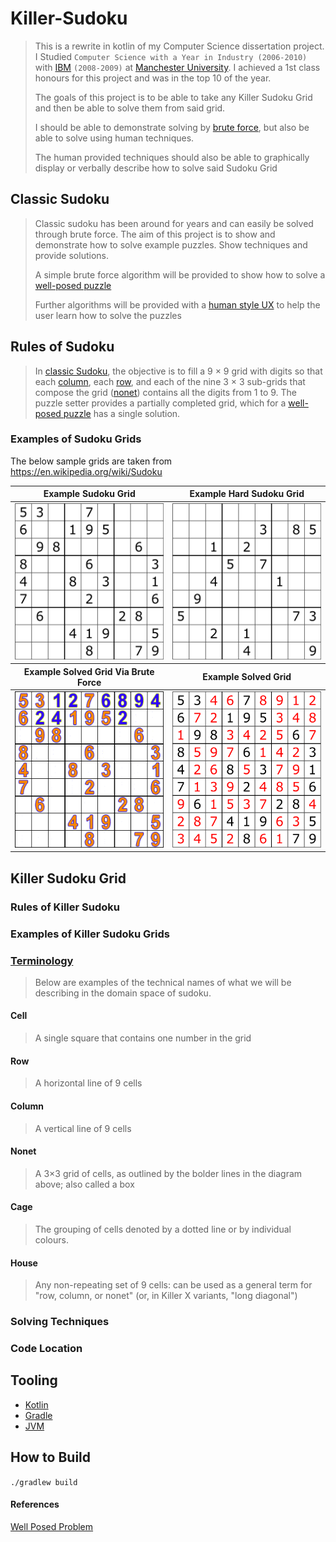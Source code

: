 # Killer-Sudoku

> This is a rewrite in kotlin of my Computer Science dissertation project. I Studied `Computer Science with a Year in Industry (2006-2010)` with [IBM][7] `(2008-2009)` at [Manchester University][8]. I achieved a 1st class honours for this project and was in the top 10 of the year.
>
> The goals of this project is to be able to take any Killer Sudoku Grid and then be able to solve them from said grid.
>
> I should be able to demonstrate solving by [brute force][5], but also be able to solve using human techniques.
>
> The human provided techniques should also be able to graphically display or verbally describe how to solve said Sudoku Grid

## Classic Sudoku

> Classic sudoku has been around for years and can easily be solved through brute force. The aim of this project is to show and demonstrate how to solve example puzzles. Show techniques and provide solutions.
>
> A simple brute force algorithm will be provided to show how to solve a [well-posed puzzle][1]
>
> Further algorithms will be provided with a [human style UX][6] to help the user learn how to solve the puzzles

## Rules of Sudoku

> In [classic Sudoku](#classic-sudoku), the objective is to fill a 9 × 9 grid with digits so that each [column](#Column), each [row](#Row), and each of the nine 3 × 3 sub-grids that compose the grid ([nonet](#Nonet)) contains all the digits from 1 to 9. The puzzle setter provides a partially completed grid, which for a [well-posed puzzle][1] has a single solution.

### Examples of Sudoku Grids

The below sample grids are taken from https://en.wikipedia.org/wiki/Sudoku

<table>
  <thead>
    <tr>
      <th>Example Sudoku Grid</th>
      <th>Example Hard Sudoku Grid</th>
    </tr>
  </thead>
  <tbody>
    <tr>
      <td> <img src="./src/main/resources/images/example-sudoku-grid.png" alt="Example Sudoku Grid" width="250px" height="250px" > </td>
      <td> <img src="./src/main/resources/images/Sudoku_puzzle_hard_for_brute_force.png" alt="Example Hard Sudoku Grid" width="250px" height="250px"> </td>
    </tr>
  </tbody>

<thead>
    <tr>
      <th>Example Solved Grid Via Brute Force</th>
      <th>Example Solved Grid</th>
    </tr>
  </thead>

<tbody>
    <tr>
      <td> <img src="./src/main/resources/images/Sudoku_solved_by_bactracking.gif" alt="Example Brute Force Solver" width="250px" height="250px"> </td>
      <td> <img src="./src/main/resources/images/solved_puzzle.svg" alt="Example Solved Grid" width="250px" height="250px" > </td>
    </tr>
  </tbody>

</table>


## Killer Sudoku Grid

### Rules of Killer Sudoku

### Examples of Killer Sudoku Grids

### [Terminology](https://en.wikipedia.org/wiki/Glossary_of_Sudoku)

> Below are examples of the technical names of what we will be describing in the domain space of sudoku.

#### Cell

> A single square that contains one number in the grid

#### Row

> A horizontal line of 9 cells

#### Column

> A vertical line of 9 cells

#### Nonet

> A 3×3 grid of cells, as outlined by the bolder lines in the diagram above; also called a box

#### Cage

> The grouping of cells denoted by a dotted line or by individual colours.

#### House

> Any non-repeating set of 9 cells: can be used as a general term for "row, column, or nonet" (or, in Killer X variants, "long diagonal")

### Solving Techniques

### Code Location

## Tooling

* [Kotlin][2]
* [Gradle][3]
* [JVM][4]

## How to Build

`./gradlew build`

#### References

[Well Posed Problem][1]

[1]: https://en.wikipedia.org/wiki/Well-posed_problem
[2]: https://kotlinlang.org/
[3]: https://gradle.org/
[4]: https://www.oracle.com/java/technologies/downloads/
[5]: https://en.wikipedia.org/wiki/Brute-force_search
[6]: https://en.wikipedia.org/wiki/User_experience
[7]: https://www.ibm.com
[8]: https://www.cs.manchester.ac.uk/
